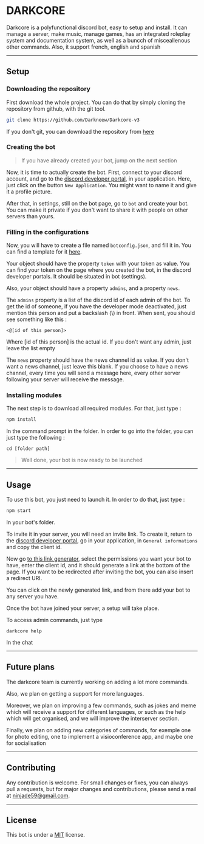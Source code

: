 # DARKCORE

Darkcore is a polyfunctional discord bot, easy to setup and install. It can manage a server, make music, manage games, has an integrated roleplay system and documentation system, as well as a buncch of misceallenous other commands. Also, it support french, english and spanish

***

## Setup

### Downloading the repository

First download the whole project.
You can do that by simply cloning the repository from github, with the git tool. 
```bash 
git clone https://github.com/Darkneew/Darkcore-v3
```
If you don't git, you can download the repository from [here](https://github.com/Darkneew/Darkcore-v3)

### Creating the bot

> If you have already created your bot, jump on the next section

Now, it is time to actually create the bot. First, connect to your discord account, and go to the [discord developer portal](https://discord.com/login?redirect_to=%2Fdevelopers%2Fapplications), in your application. Here, just click on the button `New Application`. You might want to name it and give it a profile picture.

After that, in settings, still on the bot page, go to `bot` and create your bot. You can make it private if you don't want to share it with people on other servers than yours. 

### Filling in the configurations

Now, you will have to create a file named `botconfig.json`, and fill it in.
You can find a template for it [here](./botconfig_template.json).

Your object should have the property `token` with your token as value. You can find your token on the page where you created the bot, in the discord developer portals. It should be situated in bot (settings).

Also, your object should have a property `admins`, and a property `news`. 

The `admins` property is a list of the discord id of each admin of the bot. To get the id of someone, if you have the developer mode deactivated, just mention this person and put a backslash (\\) in front. When sent, you should see something like this : 
```
<@[id of this person]>
```
Where [id of this person] is the actual id. If you don't want any admin, just leave the list empty

The `news` property should have the news channel id as value. If you don't want a news channel, just leave this blank. If you choose to have a news channel, every time you will send a message here, every other server following your server will receive the message.

### Installing modules

The next step is to download all required modules. For that, just type :
```bash 
npm install 
```
In the command prompt in the folder. In order to go into the folder, you can just type the following :
```
cd [folder path]
```

> Well done, your bot is now ready to be launched

***

## Usage

To use this bot, you just need to launch it. In order to do that, just type :
```bash
npm start
```
In your bot's folder.

To invite it in your server, you will need an invite link. To create it, return to the [discord developer portal](https://discord.com/developers/applications), go in your application, in `General informations` and copy the client id.

Now go [to this link generator](https://discordapi.com/permissions.html), select the permissions you want your bot to have, enter the client id, and it should generate a link at the bottom of the page. If you want to be redirected after inviting the bot, you can also insert a redirect URI.

You can click on the newly generated link, and from there add your bot to any server you have.

Once the bot have joined your server, a setup will take place. 

To access admin commands, just type 
```
darkcore help
```
In the chat

*** 

## Future plans

The darkcore team is currently working on adding a lot more commands. 

Also, we plan on getting a support for more languages. 

Moreover, we plan on improving a few commands, such as jokes and meme which will receive a support for different languages, or such as the help which will get organised, and we will improve the interserver section. 

Finally, we plan on adding new categories of commands, for exemple one for photo editing, one to implement a visioconference app, and maybe one for socialisation

***

## Contributing

Any contribution is welcome. For small changes or fixes, you can always pull a requests, but for major changes and contributions, please send a mail at ninjade59@gmail.com.

***

## License

This bot is under a [MIT](./LICENSE) license.
